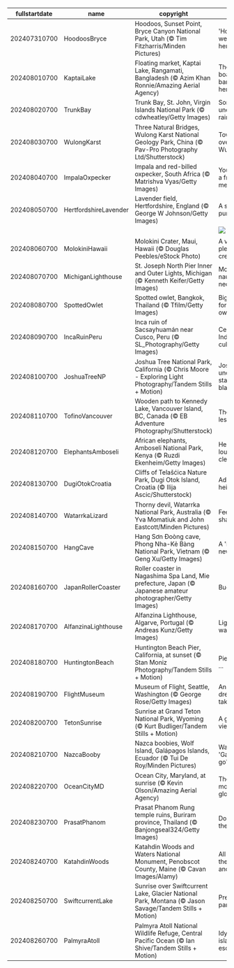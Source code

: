 |fullstartdate|name|copyright|title|image|
|--|--|--|--|--|
202407310700|HoodoosBryce|Hoodoos, Sunset Point, Bryce Canyon National Park, Utah (© Tim Fitzharris/Minden Pictures)|'Hoodoo' we have here?|![](/en-US/2024/08/202407310700HoodoosBryce.jpg)|
202408010700|KaptaiLake|Floating market, Kaptai Lake, Rangamati, Bangladesh (© Azim Khan Ronnie/Amazing Aerial Agency)|There's a boatload of bargains here|![](/en-US/2024/08/202408010700KaptaiLake.jpg)|
202408020700|TrunkBay|Trunk Bay, St. John, Virgin Islands National Park (© cdwheatley/Getty Images)|Somewhere under the rainbow|![](/en-US/2024/08/202408020700TrunkBay.jpg)|
202408030700|WulongKarst|Three Natural Bridges, Wulong Karst National Geology Park, China (© Pav-Pro Photography Ltd/Shutterstock)|Towering over Wulong|![](/en-US/2024/08/202408030700WulongKarst.jpg)|
202408040700|ImpalaOxpecker|Impala and red-billed oxpecker, South Africa (© Matrishva Vyas/Getty Images)|You've got a friend in me|![](/en-US/2024/08/202408040700ImpalaOxpecker.jpg)|
202408050700|HertfordshireLavender|Lavender field, Hertfordshire, England (© George W Johnson/Getty Images)|A sea of purple|![](/en-US/2024/08/202408050700HertfordshireLavender.jpg)|
||||![](/en-US/2024/08/.jpg)|
202408060700|MolokiniHawaii|Molokini Crater, Maui, Hawaii (© Douglas Peebles/eStock Photo)|A very pleasant crescent|![](/en-US/2024/08/202408060700MolokiniHawaii.jpg)|
202408070700|MichiganLighthouse|St. Joseph North Pier Inner and Outer Lights, Michigan (© Kenneth Keifer/Getty Images)|More than nautical necessity|![](/en-US/2024/08/202408070700MichiganLighthouse.jpg)|
202408080700|SpottedOwlet|Spotted owlet, Bangkok, Thailand (© Tfilm/Getty Images)|Big stare for a little owl|![](/en-US/2024/08/202408080700SpottedOwlet.jpg)|
202408090700|IncaRuinPeru|Inca ruin of Sacsayhuamán near Cusco, Peru (© SL_Photography/Getty Images)|Celebrating Indigenous culture|![](/en-US/2024/08/202408090700IncaRuinPeru.jpg)|
202408100700|JoshuaTreeNP|Joshua Tree National Park, California (© Chris Moore - Exploring Light Photography/Tandem Stills + Motion)|Joshua under a starry blanket|![](/en-US/2024/08/202408100700JoshuaTreeNP.jpg)|
202408110700|TofinoVancouver|Wooden path to Kennedy Lake, Vancouver Island, BC, Canada (© EB Adventure Photography/Shutterstock)|The path less taken|![](/en-US/2024/08/202408110700TofinoVancouver.jpg)|
202408120700|ElephantsAmboseli|African elephants, Amboseli National Park, Kenya (© Ruzdi Ekenheim/Getty Images)|Herd you loud and clear|![](/en-US/2024/08/202408120700ElephantsAmboseli.jpg)|
202408130700|DugiOtokCroatia|Cliffs of Telašćica Nature Park, Dugi Otok Island, Croatia (© Ilija Ascic/Shutterstock)|Adriatic heights|![](/en-US/2024/08/202408130700DugiOtokCroatia.jpg)|
202408140700|WatarrkaLizard|Thorny devil, Watarrka National Park, Australia (© Yva Momatiuk and John Eastcott/Minden Pictures)|Feeling sharp today|![](/en-US/2024/08/202408140700WatarrkaLizard.jpg)|
202408150700|HangCave|Hang Sơn Đoòng cave, Phong Nha-Kẻ Bàng National Park, Vietnam (© Geng Xu/Getty Images)|A 'hole' new world|![](/en-US/2024/08/202408150700HangCave.jpg)|
202408160700|JapanRollerCoaster|Roller coaster in Nagashima Spa Land, Mie prefecture, Japan (© Japanese amateur photographer/Getty Images)|Buckle up!|![](/en-US/2024/08/202408160700JapanRollerCoaster.jpg)|
202408170700|AlfanzinaLighthouse|Alfanzina Lighthouse, Algarve, Portugal (© Andreas Kunz/Getty Images)|Light the way|![](/en-US/2024/08/202408170700AlfanzinaLighthouse.jpg)|
202408180700|HuntingtonBeach|Huntington Beach Pier, California, at sunset (© Stan Moniz Photography/Tandem Stills + Motion)|Pier today ...|![](/en-US/2024/08/202408180700HuntingtonBeach.jpg)|
202408190700|FlightMuseum|Museum of Flight, Seattle, Washington (© George Rose/Getty Images)|An old dream takes flight|![](/en-US/2024/08/202408190700FlightMuseum.jpg)|
202408200700|TetonSunrise|Sunrise at Grand Teton National Park, Wyoming (© Kurt Budliger/Tandem Stills + Motion)|A grand view|![](/en-US/2024/08/202408200700TetonSunrise.jpg)|
202408210700|NazcaBooby|Nazca boobies, Wolf Island, Galápagos Islands, Ecuador (© Tui De Roy/Minden Pictures)|Waiting to 'Galápa-go'|![](/en-US/2024/08/202408210700NazcaBooby.jpg)|
202408220700|OceanCityMD|Ocean City, Maryland, at sunrise (© Kevin Olson/Amazing Aerial Agency)|The morning glow|![](/en-US/2024/08/202408220700OceanCityMD.jpg)|
202408230700|PrasatPhanom|Prasat Phanom Rung temple ruins, Buriram province, Thailand (© Banjongseal324/Getty Images)|Doorway to the past|![](/en-US/2024/08/202408230700PrasatPhanom.jpg)|
202408240700|KatahdinWoods|Katahdin Woods and Waters National Monument, Penobscot County, Maine (© Cavan Images/Alamy)|All about the woods and waters|![](/en-US/2024/08/202408240700KatahdinWoods.jpg)|
202408250700|SwiftcurrentLake|Sunrise over Swiftcurrent Lake, Glacier National Park, Montana (© Jason Savage/Tandem Stills + Motion)|Preserving paradise|![](/en-US/2024/08/202408250700SwiftcurrentLake.jpg)|
202408260700|PalmyraAtoll|Palmyra Atoll National Wildlife Refuge, Central Pacific Ocean (© Ian Shive/Tandem Stills + Motion)|Idyllic island escape|![](/en-US/2024/08/202408260700PalmyraAtoll.jpg)|
